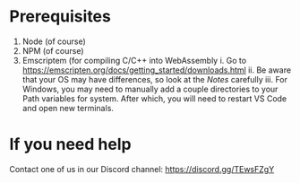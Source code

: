 # Prerequisites
1. Node (of course)
2. NPM (of course)
3. Emscriptem (for compiling C/C++ into WebAssembly
   i. Go to https://emscripten.org/docs/getting_started/downloads.html
   ii. Be aware that your OS may have differences, so look at the *Notes* carefully
   iii. For Windows, you may need to manually add a couple directories to your Path variables for system. After which, you will need to restart VS Code and open new terminals.

# If you need help
Contact one of us in our Discord channel:
https://discord.gg/TEwsFZgY
